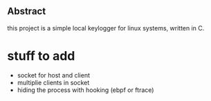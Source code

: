 ## Abstract
this project is a simple local keylogger for linux systems, written in C.

# stuff to add
* socket for host and client
* multiplie clients in socket
* hiding the process with hooking (ebpf or ftrace)
